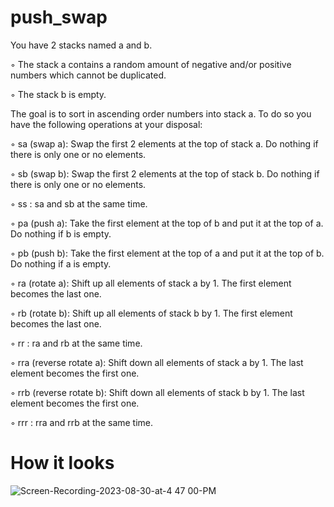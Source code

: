 # push_swap

You have 2 stacks named a and b.

◦ The stack a contains a random amount of negative and/or positive numbers which cannot be duplicated.

◦ The stack b is empty.


The goal is to sort in ascending order numbers into stack a. 
To do so you have the following operations at your disposal:


◦ sa (swap a): Swap the first 2 elements at the top of stack a.
Do nothing if there is only one or no elements.

◦ sb (swap b): Swap the first 2 elements at the top of stack b.
Do nothing if there is only one or no elements.
  
◦ ss : sa and sb at the same time.

◦ pa (push a): Take the first element at the top of b 
and put it at the top of a. Do nothing if b is empty.
  
◦ pb (push b): Take the first element at the top of a 
and put it at the top of b. Do nothing if a is empty.
  
◦ ra (rotate a): Shift up all elements of stack a by 1.
The first element becomes the last one.
  
◦ rb (rotate b): Shift up all elements of stack b by 1.
The first element becomes the last one.
  
◦ rr : ra and rb at the same time.

◦ rra (reverse rotate a): Shift down all elements of stack a by 1.
The last element becomes the first one.
  
◦ rrb (reverse rotate b): Shift down all elements of stack b by 1.
The last element becomes the first one.
  
◦ rrr : rra and rrb at the same time.

# How it looks

![Screen-Recording-2023-08-30-at-4 47 00-PM](https://github.com/mottjes/push_swap/assets/127018222/f0a37407-932d-41e3-b53e-b306974db86b)
